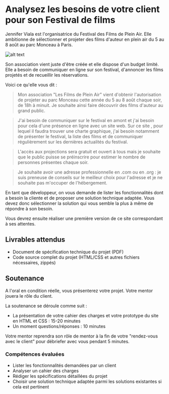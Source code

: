 # Analysez les besoins de votre client pour son Festival de films

Jennifer Viala est l'organisatrice du Festival des Films de Plein Air. Elle ambitionne de sélectionner et projeter des films d'auteur en plein air du 5 au 8 août au parc Monceau à Paris.

![alt text](https://s3-eu-west-1.amazonaws.com/sdz-upload/prod/upload/film_festival_parc_shutterstock_220181725.jpg "Les projections de films en plein air reviennent à la mode !")

Son association vient juste d'être créée et elle dispose d'un budget limité. Elle a besoin de communiquer en ligne sur son festival, d'annoncer les films projetés et de recueillir les réservations.

Voici ce qu'elle vous dit :

>Mon association "Les Films de Plein Air" vient d'obtenir l'autorisation de projeter au parc Monceau cette année du 5 au 8 août chaque soir, de 18h à minuit. Je souhaite ainsi faire découvrir des films d'auteur au grand public.

>J'ai besoin de communiquer sur le festival en amont et j'ai besoin pour cela d'une présence en ligne avec un site web. Sur ce site , pour lequel il faudra trouver une charte graphique, j'ai besoin notamment de présenter le festival, la liste des films et de communiquer régulièrement sur les dernières actualités du festival.

>L'accès aux projections sera gratuit et ouvert à tous mais je souhaite que le public puisse se préinscrire pour estimer le nombre de personnes présentes chaque soir.

>Je souhaite avoir une adresse professionnelle en .com ou en .org : je suis preneuse de conseils sur le meilleur choix pour l'adresse et je ne souhaite pas m'occuper de l'hébergement.

En tant que développeur, on vous demande de lister les fonctionnalités dont a besoin la cliente et de proposer une solution technique adaptée. Vous devez donc sélectionner la solution qui vous semble la plus à même de répondre à son besoin.

Vous devrez ensuite réaliser une première version de ce site correspondant à ses attentes.‌ 

## Livrables attendus
* Document de spécification technique du projet (PDF)
* Code source complet du projet (HTML/CSS et autres fichiers nécessaires, zippés)

## Soutenance

A l'oral en condition réelle, vous présenterez votre projet. Votre mentor jouera le rôle du client.

La soutenance se déroule comme suit :

* La présentation de votre cahier des charges et votre prototype du site en HTML et CSS : 15-20 minutes
* Un moment questions/réponses : 10 minutes

Votre mentor reprendra son rôle de mentor à la fin de votre "rendez-vous avec le client" pour débriefer avec vous pendant 5 minutes.

### Compétences évaluées

* Lister les fonctionnalités demandées par un client
* Analyser un cahier des charges
* Rédiger les spécifications détaillées du projet
* Choisir une solution technique adaptée parmi les solutions existantes si cela est pertinent
